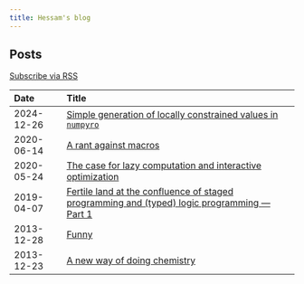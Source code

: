 ```yaml
---
title: Hessam's blog
---
```


## Posts
[Subscribe via RSS](/feed.xml)

| Date       | Title                                                                                          |
|:-----------|:-----------------------------------------------------------------------------------------------|
| 2024-12-26 | [Simple generation of locally constrained values in `numpyro`]
| 2020-06-14 | [A rant against macros]
| 2020-05-24 | [The case for lazy computation and interactive optimization]
| 2019-04-07 | [Fertile land at the confluence of staged programming and (typed) logic programming — Part 1]
| 2013-12-28 | [Funny]
| 2013-12-23 | [A new way of doing chemistry]

[Simple generation of locally constrained values in `numpyro`]: /blog/posts/2024-12-26-locally-constrained.md
[A rant against macros]: /blog/posts/2020-06-14-rant-against-macros.md
[The case for lazy computation and interactive optimization]: /blog/posts/2020-05-24-lazy-interactive-optimization.md
[Fertile land at the confluence of staged programming and (typed) logic programming — Part 1]: /blog/posts/2019-04-07-fertile-land-at-the-confluence-of-staged-programming-and-typed-logic-programming.md
[Funny]: /blog/posts/2013-12-28-funny.md
[A new way of doing chemistry]: /blog/posts/2013-12-23-a-new-way-of-doing-chemistry.md
